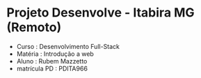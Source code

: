 # Projeto Desenvolve - Itabira MG (Remoto)
* Curso : Desenvolvimento Full-Stack 
* Matéria : Introdução a web
* Aluno : Rubem Mazzetto
* matrícula PD : PDITA966

